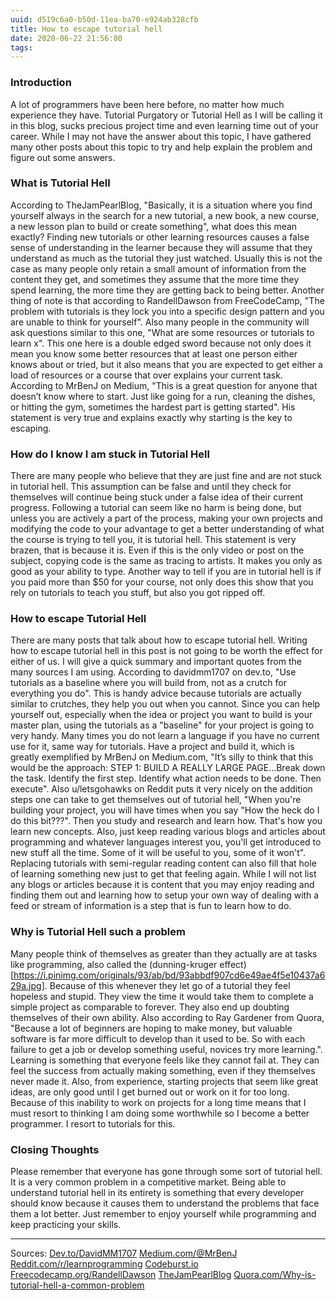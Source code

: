 ```yaml
---
uuid: d519c6a0-b50d-11ea-ba70-e924ab328cfb
title: How to escape tutorial hell
date: 2020-06-22 21:56:00
tags:
---
```

### Introduction

A lot of programmers have been here before, no matter how much experience they have. Tutorial Purgatory or Tutorial Hell as I will be calling it in this blog, sucks precious project time and even learning time out of your career. While I may not have the answer about this topic, I have gathered many other posts about this topic to try and help explain the problem and figure out some answers.

### What is Tutorial Hell

According to TheJamPearlBlog, "Basically, it is a situation where you find yourself always in the search for a new tutorial, a new book, a new course, a new lesson plan to  build or create something", what does this mean exactly? Finding new tutorials or other learning resources causes a false sense of understanding in the learner because they will assume that they understand as much as the tutorial they just watched. Usually this is not the case as many people only retain a small amount of information from the content they get, and sometimes they assume that the more time they spend learning, the more time they are getting back to being better. Another thing of note is that according to RandellDawson from FreeCodeCamp, "The problem with tutorials is they lock you into a specific design pattern and you are unable to think for yourself". Also many people in the community will ask questions similar to this one, "What are some resources or tutorials to learn x". This one here is a double edged sword because not only does it mean you know some better resources that at least one person either knows about or tried, but it also means that you are expected to get either a load of resources or a course that over explains your current task. According to MrBenJ on Medium, "This is a great question for anyone that doesn’t know where to start. Just like going for a run, cleaning the dishes, or hitting the gym, sometimes the hardest part is getting started". His statement is very true and explains exactly why starting is the key to escaping.

### How do I know I am stuck in Tutorial Hell

There are many people who believe that they are just fine and are not stuck in tutorial hell. This assumption can be false and until they check for themselves will continue being stuck under a false idea of their current progress. Following a tutorial can seem like no harm is being done, but unless you are actively a part of the process, making your own projects and modifying the code to your advantage to get a better understanding of what the course is trying to tell you, it is tutorial hell. This statement is very brazen, that is because it is. Even if this is the only video or post on the subject, copying code is the same as tracing to artists. It makes you only as good as your ability to type. Another way to tell if you are in tutorial hell is if you paid more than $50 for your course, not only does this show that you rely on tutorials to teach you stuff, but also you got ripped off.

### How to escape Tutorial Hell

There are many posts that talk about how to escape tutorial hell. Writing how to escape tutorial hell in this post is not going to be worth the effect for either of us. I will give a quick summary and important quotes from the many sources I am using. According to davidmm1707 on dev.to, "Use tutorials as a baseline where you will build from, not as a crutch for everything you do". This is handy advice because tutorials are actually similar to crutches, they help you out when you cannot. Since you can help yourself out, especially when the idea or project you want to build is your master plan, using the tutorials as a "baseline" for your project is going to very handy. Many times you do not learn a language if you have no current use for it, same way for tutorials. Have a project and build it, which is greatly exemplified by MrBenJ on Medium.com, "It’s silly to think that this would be the approach: STEP 1: BUILD A REALLY LARGE PAGE...Break down the task. Identify the first step. Identify what action needs to be done. Then execute". Also u/letsgohawks on Reddit puts it very nicely on the addition steps one can take to get themselves out of tutorial hell, "When you're building your project, you will have times when you say "How the heck do I do this bit???". Then you study and research and learn how. That's how you learn new concepts. Also, just keep reading various blogs and articles about programming and whatever languages interest you, you'll get introduced to new stuff all the time. Some of it will be useful to you, some of it won't". Replacing tutorials with semi-regular reading content can also fill that hole of learning something new just to get that feeling again. While I will not list any blogs or articles because it is content that you may enjoy reading and finding them out and learning how to setup your own way of dealing with a feed or stream of information is a step that is fun to learn how to do.

### Why is Tutorial Hell such a problem

Many people think of themselves as greater than they actually are at tasks like programming, also called the (dunning-kruger effect)[https://i.pinimg.com/originals/93/ab/bd/93abbdf907cd6e49ae4f5e10437a629a.jpg]. Because of this whenever they let go of a tutorial they feel hopeless and stupid. They view the time it would take them to complete a simple project as comparable to forever. They also end up doubting themselves of their own ability. Also according to Ray Gardener from Quora, "Because a lot of beginners are hoping to make money, but valuable software is far more difficult to develop than it used to be. So with each failure to get a job or develop something useful, novices try more learning.". Learning is something that everyone feels like they cannot fail at. They can feel the success from actually making something, even if they themselves never made it. Also, from experience, starting projects that seem like great ideas, are only good until I get burned out or work on it for too long. Because of this inability to work on projects for a long time means that I must resort to thinking I am doing some worthwhile so I become a better programmer. I resort to tutorials for this.

### Closing Thoughts

Please remember that everyone has gone through some sort of tutorial hell. It is a very common problem in a competitive market. Being able to understand tutorial hell in its entirety is something that every developer should know because it causes them to understand the problems that face them a lot better. Just remember to enjoy yourself while programming and keep practicing your skills.

------
Sources:
[Dev.to/DavidMM1707](https://dev.to/davidmm1707/how-to-escape-from-tutorial-hell-and-never-come-back-bb6)
[Medium.com/@MrBenJ](https://medium.com/@MrBenJ/escaping-from-tutorial-hell-c774bbf67d6)
[Reddit.com/r/learnprogramming](https://www.reddit.com/r/learnprogramming/comments/9f8b7g/stuck_in_tutorial_hell/)
[Codeburst.io](https://codeburst.io/digging-my-way-out-of-tutorial-hell-6dd5f9927384)
[Freecodecamp.org/RandellDawson](https://www.freecodecamp.org/forum/t/i-cant-get-out-of-tutorial-hell/333315)
[TheJamPearlBlog](https://thejampearlblog.com/how-to-utilize-tutorials-effectively-and-escape-tutorial-hell/)
[Quora.com/Why-is-tutorial-hell-a-common-problem](https://www.quora.com/Why-is-tutorial-hell-such-a-common-problem-in-the-software-community-especially-for-beginners)